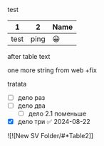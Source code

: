 test


| 1    | 2    | Name |
| ---- | ---- | ---- |
| test | ping | 😀   |

after table text

one more string from web +fix

tratata

- [ ] дело раз
- [ ] дело два
	- [ ] дело 2.1 поменьше
- [x] дело три ✅ 2024-08-22

![![New SV Folder/#*Table2]]